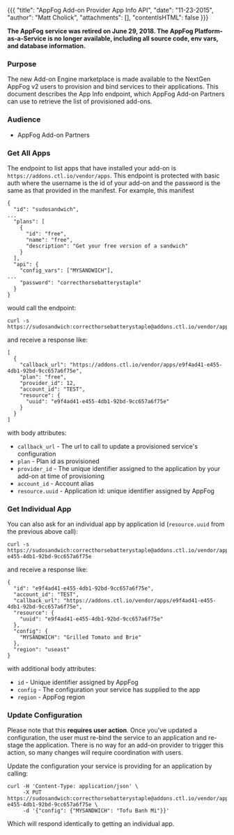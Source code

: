 {{{
  "title": "AppFog Add-on Provider App Info API",
  "date": "11-23-2015",
  "author": "Matt Cholick",
  "attachments": [],
  "contentIsHTML": false
}}}

<strong>The AppFog service was retired on June 29, 2018. The AppFog Platform-as-a-Service is no longer available, including all source code, env vars, and database information. </strong>

### Purpose

The new Add-on Engine marketplace is made available to the NextGen AppFog v2 users to provision and bind services to their applications. This document describes the App Info endpoint, which AppFog Add-on Partners can use to retrieve the list of provisioned add-ons.

### Audience

- AppFog Add-on Partners

### Get All Apps

The endpoint to list apps that have installed your add-on is `https://addons.ctl.io/vendor/apps`. This endpoint
is protected with basic auth where the username is the id of your add-on and the password is
the same as that provided in the manifest. For example, this manifest

```
{
  "id": "sudosandwich",
...
  "plans": [
    {
      "id": "free",
      "name": "free",
      "description": "Get your free version of a sandwich"
    }
  ],
  "api": {
    "config_vars": ["MYSANDWICH"],
...
    "password": "correcthorsebatterystaple"
  }
}
```

would call the endpoint:

```
curl -s https://sudosandwich:correcthorsebatterystaple@addons.ctl.io/vendor/apps
```

and receive a response like:

```
[
  {
    "callback_url": "https://addons.ctl.io/vendor/apps/e9f4ad41-e455-4db1-92bd-9cc657a6f75e",
    "plan": "free",
    "provider_id": 12,
    "account_id": "TEST",
    "resource": {
      "uuid": "e9f4ad41-e455-4db1-92bd-9cc657a6f75e"
    }
  }
]
```

with body attributes:

- `callback_url` - The url to call to update a provisioned service's configuration
- `plan` - Plan id as provisioned
- `provider_id` - The unique identifier assigned to the application by your add-on at time of provisioning
- `account_id` - Account alias
- `resource.uuid` - Application id: unique identifier assigned by AppFog

### Get Individual App

You can also ask for an individual app by application id (`resource.uuid` from the previous above call):

```
curl -s https://sudosandwich:correcthorsebatterystaple@addons.ctl.io/vendor/apps/e9f4ad41-e455-4db1-92bd-9cc657a6f75e
```

and receive a response like:

```
{
  "id": "e9f4ad41-e455-4db1-92bd-9cc657a6f75e",
  "account_id": "TEST",
  "callback_url": "https://addons.ctl.io/vendor/apps/e9f4ad41-e455-4db1-92bd-9cc657a6f75e",
  "resource": {
    "uuid": "e9f4ad41-e455-4db1-92bd-9cc657a6f75e"
  },
  "config": {
    "MYSANDWICH": "Grilled Tomato and Brie"
  },
  "region": "useast"
}
```

with additional body attributes:

- `id` - Unique identifier assigned by AppFog
- `config` - The configuration your service has supplied to the app
- `region` - AppFog region

### Update Configuration

Please note that this **requires user action**. Once you've updated a configuration, the user must re-bind the service to an application and re-stage the application. There is no way for an add-on provider to trigger this action, so many changes will require coordination with users.

Update the configuration your service is providing for an application by calling:

```
curl -H 'Content-Type: application/json' \
     -X PUT https://sudosandwich:correcthorsebatterystaple@addons.ctl.io/vendor/apps/e9f4ad41-e455-4db1-92bd-9cc657a6f75e \
     -d '{"config": {"MYSANDWICH": "Tofu Banh Mi"}}'
```

Which will respond identically to getting an individual app.
